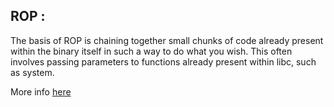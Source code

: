 ## ROP :

The basis of ROP is chaining together small chunks of code already present within the binary itself in such a way to do what you wish. This often involves passing parameters to functions already present within libc, such as system.


More info [here](https://ir0nstone.gitbook.io/notes/types/stack/return-oriented-programming/calling-conventions) 
